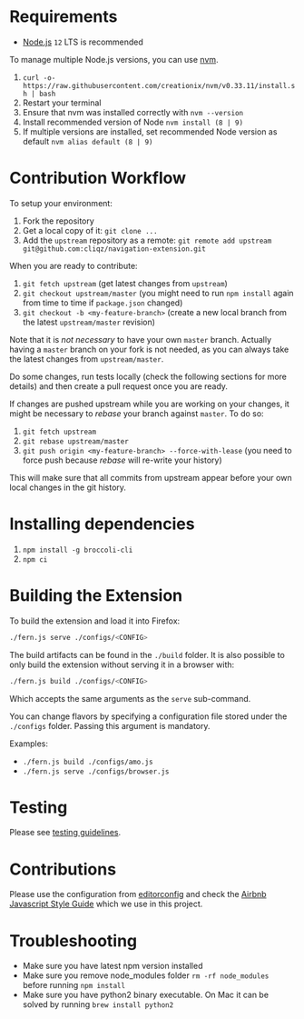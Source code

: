 
# Requirements

* [Node.js](https://nodejs.org) `12` LTS is recommended

To manage multiple Node.js versions, you can use [nvm](https://github.com/creationix/nvm).

1. `curl -o- https://raw.githubusercontent.com/creationix/nvm/v0.33.11/install.sh | bash`
2. Restart your terminal
3. Ensure that nvm was installed correctly with ```nvm --version```
4. Install recommended version of Node `nvm install (8 | 9)`
5. If multiple versions are installed, set recommended Node version as default `nvm alias default (8 | 9)`

# Contribution Workflow

To setup your environment:

1. Fork the repository
2. Get a local copy of it: `git clone ...`
3. Add the `upstream` repository as a remote: `git remote add upstream git@github.com:cliqz/navigation-extension.git`

When you are ready to contribute:

1. `git fetch upstream` (get latest changes from `upstream`)
2. `git checkout upstream/master` (you might need to run `npm install` again
   from time to time if `package.json` changed)
3. `git checkout -b <my-feature-branch>` (create a new local branch from the
   latest `upstream/master` revision)

Note that it is *not necessary* to have your own `master` branch. Actually
having a `master` branch on your fork is not needed, as you can always take the
latest changes from `upstream/master`.

Do some changes, run tests locally (check the following sections for more
details) and then create a pull request once you are ready.

If changes are pushed upstream while you are working on your changes, it might
be necessary to *rebase* your branch against `master`. To do so:

1. `git fetch upstream`
2. `git rebase upstream/master`
3. `git push origin <my-feature-branch> --force-with-lease` (you need to force push because *rebase* will re-write your history)

This will make sure that all commits from upstream appear before your own local
changes in the git history.

# Installing dependencies

1. `npm install -g broccoli-cli`
2. `npm ci`

# Building the Extension

To build the extension and load it into Firefox:

```sh
./fern.js serve ./configs/<CONFIG>
```

The build artifacts can be found in the `./build` folder. It is also possible to
only build the extension without serving it in a browser with:

```sh
./fern.js build ./configs/<CONFIG>
```

Which accepts the same arguments as the `serve` sub-command.

You can change flavors by specifying a configuration file stored
under the `./configs` folder. Passing this argument is mandatory.

Examples:

* `./fern.js build ./configs/amo.js`
* `./fern.js serve ./configs/browser.js`

# Testing

Please see [testing guidelines](./guides/test-guidelines.md).

# Contributions

Please use the configuration from [editorconfig](/.editorconfig) and check the
[Airbnb Javascript Style Guide](https://github.com/airbnb/javascript) which we
use in this project.

# Troubleshooting

* Make sure you have latest npm version installed
* Make sure you remove node_modules folder ```rm -rf node_modules``` before running ```npm install```
* Make sure you have python2 binary executable. On Mac it can be solved by running ```brew install python2```
